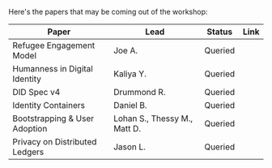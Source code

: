 Here's the papers that may be coming out of the workshop:

| **Paper** | **Lead** | **Status** | **Link** |
|-----------|----------|------------|----------|
| Refugee Engagement Model | Joe A. | Queried | |
| Humanness in Digital Identity | Kaliya Y. | Queried | |
| DID Spec v4 | Drummond R. | Queried | |
| Identity Containers | Daniel B. | Queried | |
| Bootstrapping & User Adoption | Lohan S., Thessy M., Matt D. | Queried | |
| Privacy on Distributed Ledgers | Jason L. | Queried | |
